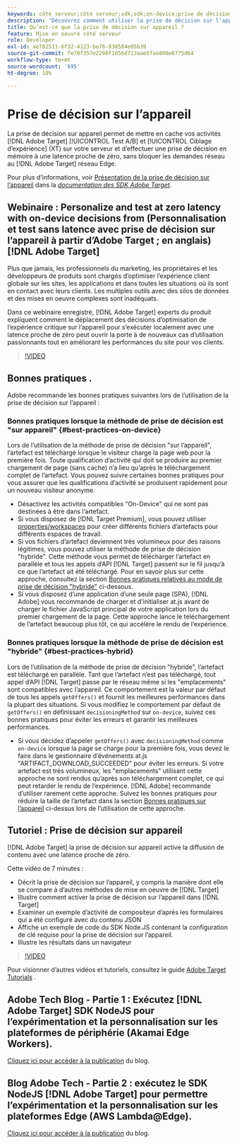 ```yaml
---
keywords: côté serveur;côté serveur;sdk;sdk;on-device;prise de décision;on device;ondevice;zéro latence;latence;proche de zéro;node.js
description: 'Découvrez comment utiliser la prise de décision sur l’appareil pour mettre en cache vos activités A/B et MVT sur votre serveur afin d’effectuer une prise de décision en mémoire à une latence proche de zéro. [!DNL Target] '
title: Qu’est-ce que la prise de décision sur appareil ?
feature: Mise en oeuvre côté serveur
role: Developer
exl-id: ae782511-6f32-4123-be76-838584e05b39
source-git-commit: fe70f357e2298f1656d713aae5fae800e6775d64
workflow-type: tm+mt
source-wordcount: '695'
ht-degree: 10%

---
```


# Prise de décision sur l’appareil

La prise de décision sur appareil permet de mettre en cache vos activités [!DNL Adobe Target] [!UICONTROL Test A/B] et [!UICONTROL Ciblage d’expérience] (XT) sur votre serveur et d’effectuer une prise de décision en mémoire à une latence proche de zéro, sans bloquer les demandes réseau au [!DNL Adobe Target] réseau Edge.

Pour plus d’informations, voir [Présentation de la prise de décision sur l’appareil](https://adobetarget-sdks.gitbook.io/docs/on-device-decisioning/introduction-to-on-device-decisioning) dans la *[documentation des SDK Adobe Target](https://adobetarget-sdks.gitbook.io/docs/)*.

## Webinaire : Personalize and test at zero latency with on-device decisions from  (Personnalisation et test sans latence avec prise de décision sur l’appareil à partir d’Adobe Target ; en anglais)[!DNL Adobe Target]

Plus que jamais, les professionnels du marketing, les propriétaires et les développeurs de produits sont chargés d’optimiser l’expérience client globale sur les sites, les applications et dans toutes les situations où ils sont en contact avec leurs clients. Les multiples outils avec des silos de données et des mises en oeuvre complexes sont inadéquats.

Dans ce webinaire enregistré, [!DNL Adobe Target] experts du produit expliquent comment le déplacement des décisions d’optimisation de l’expérience critique sur l’appareil pour s’exécuter localement avec une latence proche de zéro peut ouvrir la porte à de nouveaux cas d’utilisation passionnants tout en améliorant les performances du site pour vos clients.

>[!VIDEO](https://video.tv.adobe.com/v/328148)

## Bonnes pratiques .

Adobe recommande les bonnes pratiques suivantes lors de l’utilisation de la prise de décision sur l’appareil :

### Bonnes pratiques lorsque la méthode de prise de décision est &quot;sur appareil&quot; {#best-practices-on-device}

Lors de l’utilisation de la méthode de prise de décision &quot;sur l’appareil&quot;, l’artefact est téléchargé lorsque le visiteur charge la page web pour la première fois. Toute qualification d’activité qui doit se produire au premier chargement de page (sans cache) n’a lieu qu’après le téléchargement complet de l’artefact. Vous pouvez suivre certaines bonnes pratiques pour vous assurer que les qualifications d’activité se produisent rapidement pour un nouveau visiteur anonyme.

* Désactivez les activités compatibles &quot;On-Device&quot; qui ne sont pas destinées à être dans l’artefact.
* Si vous disposez de [!DNL Target Premium], vous pouvez utiliser [properties/workspaces](/help/administrating-target/c-user-management/property-channel/property-channel.md) pour créer différents fichiers d’artefacts pour différents espaces de travail.
* Si vos fichiers d’artefact deviennent très volumineux pour des raisons légitimes, vous pouvez utiliser la méthode de prise de décision &quot;hybride&quot;. Cette méthode vous permet de télécharger l’artefact en parallèle et tous les appels d’API [!DNL Target] passent sur le fil jusqu’à ce que l’artefact ait été téléchargé. Pour en savoir plus sur cette approche, consultez la section [Bonnes pratiques relatives au mode de prise de décision &quot;hybride&quot;](#best-practices-hybrid) ci-dessous.
* Si vous disposez d’une application d’une seule page (SPA), [!DNL Adobe] vous recommande de charger et d’initialiser at.js avant de charger le fichier JavaScript principal de votre application lors du premier chargement de la page. Cette approche lance le téléchargement de l’artefact beaucoup plus tôt, ce qui accélère le rendu de l’expérience.

### Bonnes pratiques lorsque la méthode de prise de décision est &quot;hybride&quot; {#best-practices-hybrid}

Lors de l’utilisation de la méthode de prise de décision &quot;hybride&quot;, l’artefact est téléchargé en parallèle. Tant que l’artefact n’est pas téléchargé, tout appel d’API [!DNL Target] passe par le réseau même si les &quot;emplacements&quot; sont compatibles avec l’appareil. Ce comportement est la valeur par défaut de tous les appels `getOffers()` et fournit les meilleures performances dans la plupart des situations. Si vous modifiez le comportement par défaut de `getOffers()` en définissant `decisioningMethod` sur `on-device`, suivez ces bonnes pratiques pour éviter les erreurs et garantir les meilleures performances.

* Si vous décidez d’appeler `getOffers()` avec `decisioningMethod` comme `on-device` lorsque la page se charge pour la première fois, vous devez le faire dans le gestionnaire d’événements at.js &quot;ARTIFACT_DOWNLOAD_SUCCEEDED&quot; pour éviter les erreurs. Si votre artefact est très volumineux, les &quot;emplacements&quot; utilisant cette approche ne sont rendus qu’après son téléchargement complet, ce qui peut retarder le rendu de l’expérience. [!DNL Adobe] recommande d’utiliser rarement cette approche. Suivez les bonnes pratiques pour réduire la taille de l’artefact dans la section [ Bonnes pratiques sur l’appareil](#best-practices-on-device) ci-dessus lors de l’utilisation de cette approche.

## Tutoriel : Prise de décision sur appareil

[!DNL Adobe Target] la prise de décision sur appareil active la diffusion de contenu avec une latence proche de zéro.

Cette vidéo de 7 minutes :

* Décrit la prise de décision sur l’appareil, y compris la manière dont elle se compare à d’autres méthodes de mise en oeuvre de [!DNL Target]
* Illustre comment activer la prise de décision sur l’appareil dans [!DNL Target]
* Examiner un exemple d’activité de compositeur d’après les formulaires qui a été configuré avec du contenu JSON
* Affiche un exemple de code du SDK Node.JS contenant la configuration de clé requise pour la prise de décision sur l’appareil.
* Illustre les résultats dans un navigateur

>[!VIDEO](https://video.tv.adobe.com/v/329032)

Pour visionner d’autres vidéos et tutoriels, consultez le guide [Adobe Target Tutorials](https://experienceleague.adobe.com/docs/target-learn/tutorials/overview.html?lang=fr) .

## Adobe Tech Blog - Partie 1 : Exécutez [!DNL Adobe Target] SDK NodeJS pour l’expérimentation et la personnalisation sur les plateformes de périphérie (Akamai Edge Workers).

[Cliquez ici pour accéder à la publication](https://medium.com/adobetech/part-1-run-adobe-target-nodejs-sdk-for-experimentation-and-personalization-on-edge-platforms-4d8660964ed9) du blog.

## Blog Adobe Tech - Partie 2 : exécutez le SDK NodeJS [!DNL Adobe Target] pour permettre l’expérimentation et la personnalisation sur les plateformes Edge (AWS Lambda@Edge).

[Cliquez ici pour accéder à la publication](https://medium.com/adobetech/part-2-run-adobe-target-nodejs-sdk-for-experimentation-and-personalization-on-edge-platforms-aws-4d6bdac24563) du blog.